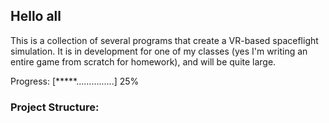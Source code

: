 ## Hello all

This is a collection of several programs that create a VR-based spaceflight simulation.
It is in development for one of my classes (yes I'm writing an entire game from scratch for homework),
and will be quite large.

Progress: [*****...............] 25%

### Project Structure:
